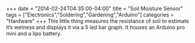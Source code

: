 +++
date = "2014-02-24T04:35:00-04:00"
title = "Soil Moisture Sensor"
tags = ["Electronics","Soldering","Gardening","Arduino"]
categories = "Hardware"
+++
This little thing measures the resistance of soil to estimate it’s wetness and displays it via a 5 led bar graph. It houses an Arduino pro mini and a lipo battery.